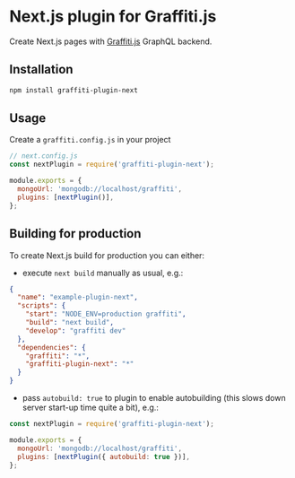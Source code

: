 # Next.js plugin for Graffiti.js

Create Next.js pages with [Graffiti.js](https://github.com/yamalight/graffiti/) GraphQL backend.

## Installation

```sh
npm install graffiti-plugin-next
```

## Usage

Create a `graffiti.config.js` in your project

```js
// next.config.js
const nextPlugin = require('graffiti-plugin-next');

module.exports = {
  mongoUrl: 'mongodb://localhost/graffiti',
  plugins: [nextPlugin()],
};
```

## Building for production

To create Next.js build for production you can either:

- execute `next build` manually as usual, e.g.:

```json
{
  "name": "example-plugin-next",
  "scripts": {
    "start": "NODE_ENV=production graffiti",
    "build": "next build",
    "develop": "graffiti dev"
  },
  "dependencies": {
    "graffiti": "*",
    "graffiti-plugin-next": "*"
  }
}
```

- pass `autobuild: true` to plugin to enable autobuilding (this slows down server start-up time quite a bit), e.g.:

```js
const nextPlugin = require('graffiti-plugin-next');

module.exports = {
  mongoUrl: 'mongodb://localhost/graffiti',
  plugins: [nextPlugin({ autobuild: true })],
};
```
